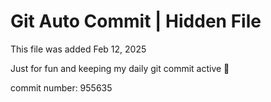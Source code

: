 # Git Auto Commit | Hidden File

This file was added Feb 12, 2025

Just for fun and keeping my daily git commit active 🤪

commit number: 955635
